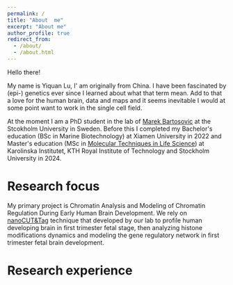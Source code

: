 ```yaml
---
permalink: /
title: "About  me"
excerpt: "About me"
author_profile: true
redirect_from: 
  - /about/
  - /about.html
---
```


Hello there! 

My name is Yiquan Lu, I' am originally from China. I have been fascinated by (epi-) genetics ever since I learned about what that term mean. Add to that a love for the human brain, data and maps and it seems inevitable I would at some point want to work in the single cell field.


At the moment I am a PhD student in the lab of <u><a href='https://www.bartosovic-lab.com/'>Marek Bartosovic</a></u> at the Stcokholm University in Sweden. Before this I completed my Bachelor's education (BSc in Marine Biotechnology) at Xiamen University in 2022 and  Master's education  (MSc in <u><a href='https://www.kth.se/en/studies/master/molecular-techniques-life-science/msc-molecular-techniques-in-life-science-1.501282'>Molecular Techniques in Life Science</a></u>) at Karolinska Institutet, KTH Royal Institute of Technology and Stockholm University in 2024.

Research focus
======
My primary project is Chromatin Analysis and Modeling of Chromatin Regulation During Early Human Brain Development. We rely on <u><a href='https://www.nature.com/articles/s41587-022-01535-4'>nanoCUT&Tag</a></u> technique that developed by our lab to profile human developing brain in first trimester fetal stage, then analyzing histone modifications dynamics and modeling the gene regulatory network in first trimester fetal brain development.

Research experience
======
